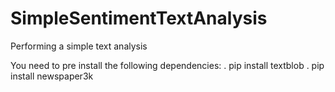 # SimpleSentimentTextAnalysis
Performing a simple text analysis

You need to pre install the following dependencies:
. pip install textblob
. pip install newspaper3k
